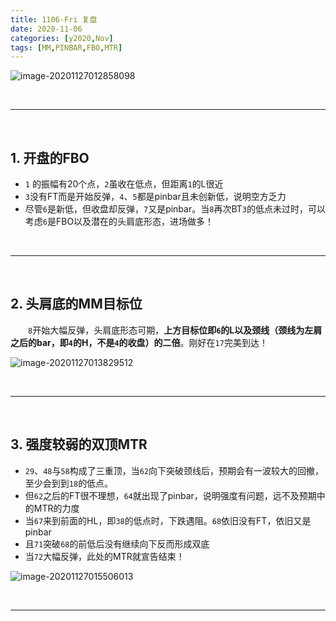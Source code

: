 ```yaml
---
title: 1106-Fri 复盘
date: 2020-11-06
categories: [y2020,Nov]
tags: [MM,PINBAR,FBO,MTR]
---
```


![image-20201127012858098](https://tva1.sinaimg.cn/large/0081Kckwly1gl3397vvvuj30qh0egdhs.jpg)

<br/>

---

<br/>

## 1. 开盘的FBO

* `1` 的振幅有20个点，`2`虽收在低点，但距离`1`的L很近
* `3`没有FT而是开始反弹，`4`、`5`都是pinbar且未创新低，说明空方乏力
* 尽管`6`是新低，但收盘却反弹，`7`又是pinbar。当`8`再次BT`3`的低点未过时，可以考虑`6`是FBO以及潜在的头肩底形态，进场做多！

<br/>

---

<br/>

## 2. 头肩底的MM目标位

　　`8`开始大幅反弹，头肩底形态可期，**上方目标位即`6`的L以及颈线（颈线为左肩之后的bar，即`4`的H，不是`4`的收盘）的二倍**。刚好在`17`完美到达！

![image-20201127013829512](https://tva1.sinaimg.cn/large/0081Kckwly1gl33j4mzq5j30cl0bsaah.jpg)

<br/>

---

<br/>

## 3. 强度较弱的双顶MTR

* `29`、`48`与`58`构成了三重顶，当`62`向下突破颈线后，预期会有一波较大的回撤，至少会到到`18`的低点。
* 但`62`之后的FT很不理想，`64`就出现了pinbar，说明强度有问题，远不及预期中的MTR的力度
* 当`67`来到前面的HL，即`38`的低点时，下跌遇阻。`68`依旧没有FT，依旧又是pinbar
* 且`71`突破`68`的前低后没有继续向下反而形成双底
* 当`72`大幅反弹，此处的MTR就宣告结束！

![image-20201127015506013](https://tva1.sinaimg.cn/large/0081Kckwly1gl340evdqej30mz0cajsk.jpg)

<br/>

---


